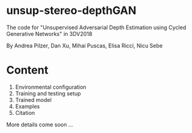 # unsup-stereo-depthGAN
The code for "Unsupervised Adversarial Depth Estimation using Cycled Generative Networks" in 3DV2018

By Andrea Pilzer, Dan Xu, Mihai Puscas, Elisa Ricci, Nicu Sebe
# Content
1. Environmental configuration
2. Training and testing setup
3. Trained model
4. Examples
5. Citation

More details come soon ...

